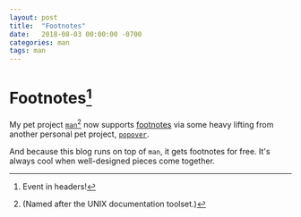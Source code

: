 ```yaml
---
layout: post
title:  "Footnotes"
date:   2018-08-03 00:00:00 -0700
categories: man
tags: man
---
```


# Footnotes[^1]

My pet project [`man`](http://davidfmiller.github.io/man/)[^2] now supports [footnotes](http://davidfmiller.github.io/man/#footnotes) via some heavy lifting from another personal pet project, [`popover`](http://davidfmiller.github.io/popover/).

And because this blog runs on top of `man`, it gets footnotes for free. It's always cool when well-designed pieces come together.

[^1]: Event in headers!

[^2]: (Named after the UNIX documentation toolset.)
